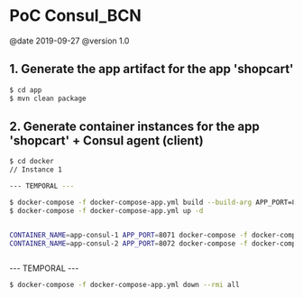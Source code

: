 # PoC Consul_BCN

@date 2019-09-27
@version 1.0

## 1. Generate the app artifact for the app 'shopcart'

```bash
$ cd app
$ mvn clean package
```

## 2. Generate container instances for the app 'shopcart' + Consul agent (client)

```bash
$ cd docker
// Instance 1

--- TEMPORAL ---

$ docker-compose -f docker-compose-app.yml build --build-arg APP_PORT=8071
$ docker-compose -f docker-compose-app.yml up -d


CONTAINER_NAME=app-consul-1 APP_PORT=8071 docker-compose -f docker-compose-app.yml up -d
CONTAINER_NAME=app-consul-2 APP_PORT=8072 docker-compose -f docker-compose-app.yml up -d



```




--- TEMPORAL ---

```bash
$ docker-compose -f docker-compose-app.yml down --rmi all
```
